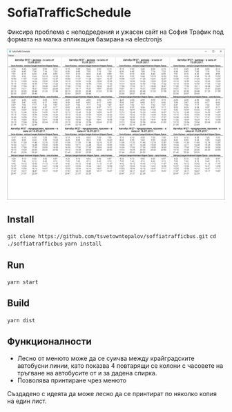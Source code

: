 # SofiaTrafficSchedule
Фиксира проблема с неподредения и ужасен сайт на София Трафик под формата на
малка апликация базирана на electronjs

![Screenshot](https://raw.githubusercontent.com/tsvetowntopalov/soffiatrafficbus/master/screenshot.png)

## Install
`git clone https://github.com/tsvetowntopalov/soffiatrafficbus.git`
`cd ./soffiatrafficbus`
`yarn install`

## Run
`yarn start`

## Build
`yarn dist`

## Функционалности
- Лесно от менюто може да се суичва между крайградските автобусни линии, като показва 4 повтарящи се колони с часовете на тръгване на автобусите от и за дадена спирка.
- Позволява принтиране чрез менюто

Създадено с идеята да може лесно да се принтират по няколко копия на един лист.
